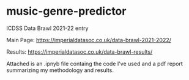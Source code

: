 # music-genre-predictor
ICDSS Data Brawl 2021-22 entry

Main Page: https://imperialdatasoc.co.uk/data-brawl-2021-2022/

Results: https://imperialdatasoc.co.uk/data-brawl-results/

Attached is an .ipnyb file containg the code I've used and a pdf report summarizing my methodology and results.

